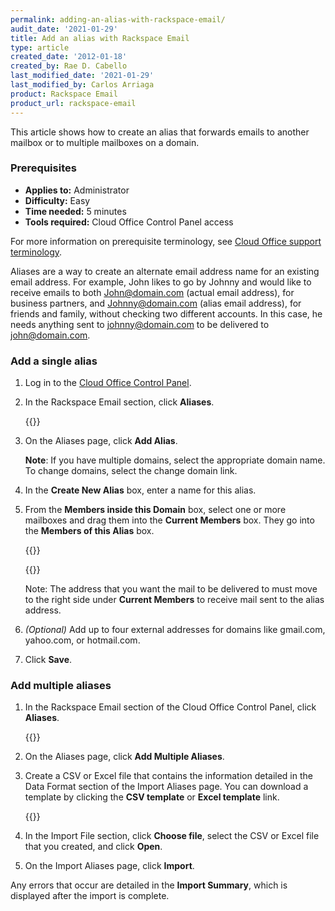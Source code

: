 ```yaml
---
permalink: adding-an-alias-with-rackspace-email/
audit_date: '2021-01-29'
title: Add an alias with Rackspace Email
type: article
created_date: '2012-01-18'
created_by: Rae D. Cabello
last_modified_date: '2021-01-29'
last_modified_by: Carlos Arriaga
product: Rackspace Email
product_url: rackspace-email
---
```


This article shows how to create an alias that forwards emails to another mailbox or to multiple mailboxes on a domain.

### Prerequisites

- **Applies to:** Administrator
- **Difficulty:** Easy
- **Time needed:** 5 minutes
- **Tools required:** Cloud Office Control Panel access

For more information on prerequisite terminology, see [Cloud Office support terminology](/support/how-to/cloud-office-support-terminology).

Aliases are a way to create an alternate email address name for an existing email address. For example, John likes to go by Johnny and would like to receive emails to both John@domain.com (actual email address), for business partners, and Johnny@domain.com (alias email address), for friends and family, without checking two different accounts. In this case, he needs anything sent to johnny@domain.com to be delivered to john@domain.com.

### Add a single alias

1. Log in to the [Cloud Office Control Panel](https://cp.rackspace.com/).
2. In the Rackspace Email section, click **Aliases**.

    {{<image src="aliases_CP1.png" alt="" title="">}}

3. On the Aliases page, click **Add Alias**.

    **Note**: If you have multiple domains, select the appropriate domain name. To change domains, select the change domain link.

4. In the **Create New Alias** box, enter a name for this alias.
5. From the **Members inside this Domain** box, select one or more mailboxes and drag them into the **Current Members** box. They go into the **Members of this Alias** box.

    {{<image src="members_of_domain.png" alt="" title="">}}

    {{<image src="members_of_alias.png" alt="" title="">}}

    Note: The address that you want the mail to be delivered to must move to the right side under **Current Members** to receive mail sent to the alias address.

6. *(Optional)* Add up to four external addresses for domains like gmail.com, yahoo.com, or hotmail.com.
7. Click **Save**.

### Add multiple aliases

1. In the Rackspace Email section of the Cloud Office Control Panel, click **Aliases**.

    {{<image src="aliases_CP1.png" alt="" title="">}}

2. On the Aliases page, click **Add Multiple Aliases**.
3. Create a CSV or Excel file that contains the information detailed in the Data Format section of the Import Aliases page. You can download a template by clicking the **CSV template** or **Excel template** link.

    {{<image src="multiple_aliases.png" alt="" title="">}}

4. In the Import File section, click **Choose file**, select the CSV or Excel file that you created, and click **Open**.
5. On the Import Aliases page, click **Import**.
    
Any errors that occur are detailed in the **Import Summary**, which is displayed after the import is complete.
